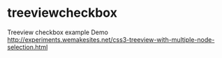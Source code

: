 # treeviewcheckbox
Treeview checkbox example 
Demo http://experiments.wemakesites.net/css3-treeview-with-multiple-node-selection.html
